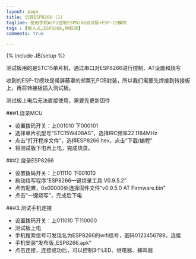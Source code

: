 ```yaml
---
layout: page
title: 玩转ESP8266 (1)
tagline: 使用手机WiFi控制ESP8266测试板+ESP-12模块
tags : [嵌入式,ESP8266,物联网]
comments: true

---
```

{% include JB/setup %}


测试板用的是STC15单片机，通过串口对ESP8266进行控制、AT设置和烧写

收到的ESP-12模块是带屏蔽罩的邮票孔PCB封装，所以我们需要先焊接到转接板上，再将转接板插入测试板。

测试板上电后无法直接使用，需要先更新固件

###1.烧录MCU

 - 设置拨码开关：上001010 下000101
 - 选择单片机型号“STC15W408AS”，选择IRC频率22.1184MHz
 - 点击“打开程序文件”，选择ESP8266.hex，点击“下载/编程”
 - 将测试版下电再上电，完成烧录。

###2.烧录ESP8266
 - 设置拨码开关：上011110 下001010
 - 启动烧写程序“ESP8266一键烧录工具 V0.9.5.2”
 - 点击配置，0x00000处选择固件文件“v0.9.5.0 AT Firmware.bin”
 - 点击“一键烧写”，完成后下电

###3.测试手机连接
 - 设置拨码开关：上011010 下110000
 - 测试板上电
 - 手机搜索信号可发现名为ESP8266的wifi信号，密码0123456789，连接
 - 手机安装“发布版_ESP8266.apk”
 - 点击连接，连接成功后，可以控制3个LED、继电器、蜂鸣器